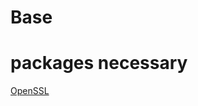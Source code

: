 # Base

# packages necessary

[OpenSSL](https://www.ibm.com/docs/en/ts4500-tape-library?topic=openssl-installing)
